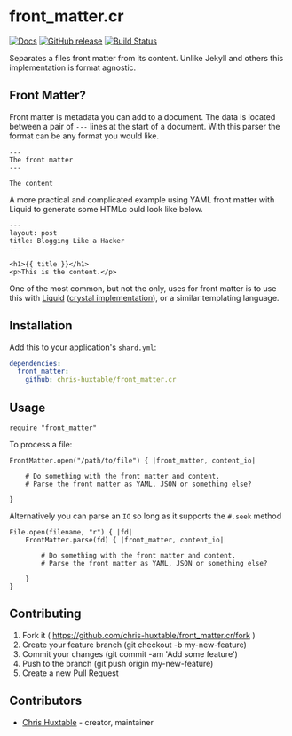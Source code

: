 # front_matter.cr

[![Docs](https://img.shields.io/badge/docs-available-brightgreen.svg)](https://chris-huxtable.github.io/front_matter.cr/)
[![GitHub release](https://img.shields.io/github/release/chris-huxtable/front_matter.cr.svg)](https://github.com/chris-huxtable/front_matter.cr/releases)
[![Build Status](https://travis-ci.org/chris-huxtable/front_matter.cr.svg?branch=master)](https://travis-ci.org/chris-huxtable/front_matter.cr)

Separates a files front matter from its content. Unlike Jekyll and others this implementation is format agnostic.

## Front Matter?

Front matter is metadata you can add to a document. The data is located between a pair of `---` lines at the start of a document. With this parser the format can be any format you would like.
```
---
The front matter
---

The content
```

A more practical and complicated example using YAML front matter with Liquid to generate some HTMLc ould look like below.
```
---
layout: post
title: Blogging Like a Hacker
---

<h1>{{ title }}</h1>
<p>This is the content.</p>
```

One of the most common, but not the only, uses for front matter is to use this with [Liquid](https://shopify.github.io/liquid/) ([crystal implementation](https://github.com/wmoxam/liquid-crystal)), or a similar templating language.


## Installation

Add this to your application's `shard.yml`:

```yaml
dependencies:
  front_matter:
    github: chris-huxtable/front_matter.cr
```


## Usage

```crystal
require "front_matter"
```

To process a file:

```crystal
FrontMatter.open("/path/to/file") { |front_matter, content_io|

	# Do something with the front matter and content.
	# Parse the front matter as YAML, JSON or something else?

}
```

Alternatively you can parse an `IO` so long as it supports the `#.seek` method
```crystal
File.open(filename, "r") { |fd|
	FrontMatter.parse(fd) { |front_matter, content_io|

		# Do something with the front matter and content.
		# Parse the front matter as YAML, JSON or something else?

	}
}
```


## Contributing

1. Fork it ( https://github.com/chris-huxtable/front_matter.cr/fork )
2. Create your feature branch (git checkout -b my-new-feature)
3. Commit your changes (git commit -am 'Add some feature')
4. Push to the branch (git push origin my-new-feature)
5. Create a new Pull Request


## Contributors

- [Chris Huxtable](https://github.com/chris-huxtable) - creator, maintainer
